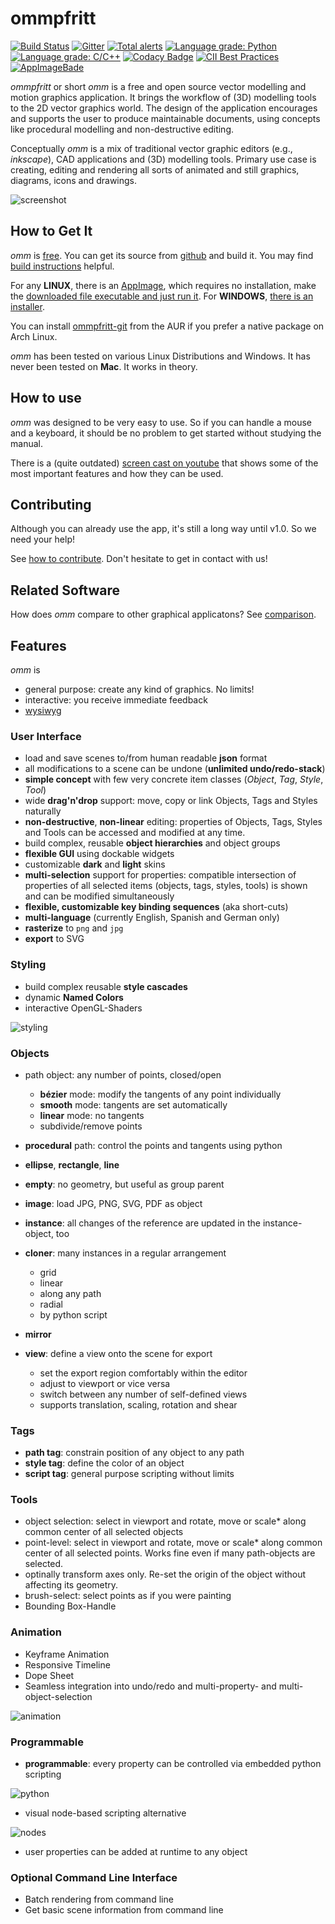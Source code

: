 # ommpfritt

[![Build Status](https://travis-ci.org/pasbi/ommpfritt.svg?branch=master)](https://travis-ci.org/pasbi/ommpfritt)
[![Gitter](https://badges.gitter.im/ommpfritt/community.svg)](https://gitter.im/ommpfritt/community?utm_source=badge&utm_medium=badge&utm_campaign=pr-badge)
[![Total alerts](https://img.shields.io/lgtm/alerts/g/pasbi/ommpfritt.svg?logo=lgtm&logoWidth=18)](https://lgtm.com/projects/g/pasbi/ommpfritt/alerts/)
[![Language grade: Python](https://img.shields.io/lgtm/grade/python/g/pasbi/ommpfritt.svg?logo=lgtm&logoWidth=18)](https://lgtm.com/projects/g/pasbi/ommpfritt/context:python)
[![Language grade: C/C++](https://img.shields.io/lgtm/grade/cpp/g/pasbi/ommpfritt.svg?logo=lgtm&logoWidth=18)](https://lgtm.com/projects/g/pasbi/ommpfritt/context:cpp)
[![Codacy Badge](https://api.codacy.com/project/badge/Grade/7c6bfee90e434bae8824a21de8e036fb)](https://www.codacy.com/manual/pasbi/ommpfritt?utm_source=github.com&amp;utm_medium=referral&amp;utm_content=pasbi/ommpfritt&amp;utm_campaign=Badge_Grade)
[![CII Best Practices](https://bestpractices.coreinfrastructure.org/projects/3924/badge)](https://bestpractices.coreinfrastructure.org/projects/3924)
[![AppImageBade](https://img.shields.io/badge/AppImage-download-blue)](https://github.com/pasbi/ommpfritt/releases/tag/continuous)

*ommpfritt* or short *omm* is a free and open source vector modelling and
motion graphics application.
It brings the workflow of (3D) modelling tools to the 2D vector graphics world.
The design of the application encourages and supports the user to produce
maintainable documents,
using concepts like procedural modelling and non-destructive editing.

Conceptually *omm* is a mix of traditional vector graphic editors
(e.g., *inkscape*), CAD applications and (3D) modelling tools.
Primary use case is creating, editing and rendering all sorts of animated and
still graphics, diagrams, icons and drawings.

![screenshot](sample-scenes/basic.png)

## How to Get It

*omm* is [free](https://en.wikipedia.org/wiki/Free_software).
You can get its source from [github](https://github.com/pasbi/ommpfritt) and
build it.
You may find [build instructions](doc/build.md) helpful.

For any **LINUX**, there is an [AppImage](https://github.com/pasbi/ommpfritt/releases),
which requires no installation, make the [downloaded file executable and just run it](https://docs.appimage.org/introduction/quickstart.html#ref-quickstart).
For **WINDOWS**, [there is an installer](https://github.com/pasbi/ommpfritt/releases).

You can install [ommpfritt-git](https://aur.archlinux.org/packages/ommpfritt-git) from the AUR if you prefer a native package on Arch Linux.

*omm* has been tested on various Linux Distributions and Windows.
It has never been tested on **Mac**. It works in theory.

## How to use

*omm* was designed to be very easy to use.
So if you can handle a mouse and a keyboard, it should be no problem to get
started without studying the manual.

There is a (quite outdated)
[screen cast on youtube](https://www.youtube.com/watch?v=6X5Lo7kq5eM)
that shows some of the most important features and how they can be used.

## Contributing

Although you can already use the app, it's still a long way until v1.0.
So we need your help!

See [how to contribute](doc/contribute.md).
Don't hesitate to get in contact with us!

## Related Software

How does *omm* compare to other graphical applicatons?
See [comparison](doc/comparison.md).

## Features

*omm* is
-   general purpose: create any kind of graphics. No limits!
-   interactive: you receive immediate feedback
-   [wysiwyg](https://en.wikipedia.org/wiki/WYSIWYG)

### User Interface

-   load and save scenes to/from human readable **json** format
-   all modifications to a scene can be undone (**unlimited undo/redo-stack**)
-   **simple concept** with few very concrete item classes (*Object*, *Tag*, *Style*, *Tool*)
-   wide **drag'n'drop** support: move, copy or link Objects, Tags and Styles naturally
-   **non-destructive**, **non-linear** editing: properties of Objects, Tags, Styles and Tools can be accessed and modified at any time.
-   build complex, reusable **object hierarchies** and object groups
-   **flexible GUI** using dockable widgets
-   customizable **dark** and **light** skins
-   **multi-selection** support for properties: compatible intersection of properties of all selected items (objects, tags, styles, tools) is shown and can be modified simultaneously
-   **flexible, customizable key binding sequences** (aka short-cuts)
-   **multi-language** (currently English, Spanish and German only)
-   **rasterize** to `png` and `jpg`
-   **export** to SVG

### Styling

-   build complex reusable **style cascades**
-   dynamic **Named Colors**
-   interactive OpenGL-Shaders

![styling](sample-scenes/glshader.png)

### Objects

-   path object: any number of points, closed/open
    -   **bézier** mode: modify the tangents of any point individually
    -   **smooth** mode: tangents are set automatically
    -   **linear** mode: no tangents
    -   subdivide/remove points

-   **procedural** path: control the points and tangents using python

-   **ellipse**, **rectangle**, **line**

-   **empty**: no geometry, but useful as group parent

-   **image**: load JPG, PNG, SVG, PDF as object

-   **instance**: all changes of the reference are updated in the instance-object, too

-   **cloner**: many instances in a regular arrangement
    -   grid
    -   linear
    -   along any path
    -   radial
    -   by python script

-   **mirror**

-   **view**: define a view onto the scene for export
    -   set the export region comfortably within the editor
    -   adjust to viewport or vice versa
    -   switch between any number of self-defined views
    -   supports translation, scaling, rotation and shear

### Tags

-   **path tag**: constrain position of any object to any path
-   **style tag**: define the color of an object
-   **script tag**: general purpose scripting without limits

### Tools

-   object selection: select in viewport and rotate, move or scale* along common center of all selected objects
-   point-level: select in viewport and rotate, move or scale* along common center of all selected points. Works fine even if many path-objects are selected.
-   optinally transform axes only. Re-set the origin of the object without affecting its geometry.
-   brush-select: select points as if you were painting
-   Bounding Box-Handle

### Animation

-   Keyframe Animation
-   Responsive Timeline
-   Dope Sheet
-   Seamless integration into undo/redo and multi-property- and multi-object-selection

![animation](sample-scenes/animation.png)

### Programmable

-   **programmable**: every property can be controlled via embedded python scripting

![python](sample-scenes/python.png)

-   visual node-based scripting alternative

![nodes](sample-scenes/nodes.png)

-   user properties can be added at runtime to any object

### Optional Command Line Interface

-   Batch rendering from command line
-   Get basic scene information from command line
